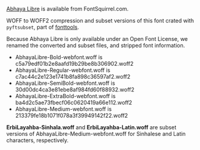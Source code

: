 [Abhaya Libre](https://www.fontsquirrel.com/fonts/abhaya-libre) is available from FontSquirrel.com. 

WOFF to WOFF2 compression and subset versions of this font crated with `pyftsubset`, part of [fonttools](https://github.com/fonttools/fonttools).

Because Abhaya Libre is only available under an Open Font License, we renamed the converted and subset files, and stripped font information.

* AbhayaLibre-Bold-webfont.woff is c5a79edf01b2e8aafd19b29be8b306902.woff2
* AbhayaLibre-Regular-webfont.woff is c7ac44c2e123e1741b8fa898c36597af2.woff2
* AbhayaLibre-SemiBold-webfont.woff is 30d00dc4ca3e81ebe8af984fd60f88932.woff2
* AbhayaLibre-ExtraBold-webfont.woff is ba4d2c5ae73fbecf06c0620419a66e112.woff2
* AbhayaLibre-Medium-webfont.woff is 213379fe18b1071f078a3f39949142f22.woff2

**ErbiLayahba-Sinhala.woff** and **ErbiLayahba-Latin.woff** are subset versions of AbhayaLibre-Medium-webfont.woff for Sinhalese and Latin characters, respectively.